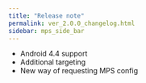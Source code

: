 ```yaml
---
title: "Release note"
permalink: ver_2.0.0_changelog.html
sidebar: mps_side_bar
---
```


* Android 4.4 support
* Additional targeting
* New way of requesting MPS config